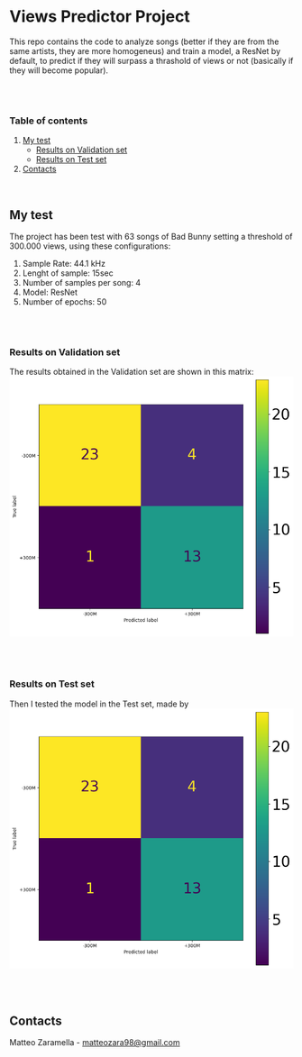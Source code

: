 # Views Predictor Project

This repo contains the code to analyze songs (better if they are from the same artists, they are more homogeneus) and train a model, a ResNet by default, to predict if they will surpass a thrashold of views or not (basically if they will become popular).

<br>
<br>

<!-- TABLE OF CONTENTS -->
  ### Table of contents
  <ol>
    <li>
      <a href="#my-test">My test</a>
      <ul>
        <li><a href="#results-on-validation-set">Results on Validation set</a></li>
        <li><a href="#results-on-test-set">Results on Test set</a></li>
      </ul>
    </li>
    <li>
      <a href="#contacts">Contacts</a>
    </li>
  </ol>

<br>

## My test
The project has been test with 63 songs of Bad Bunny setting a threshold of 300.000 views, using these configurations:
 <ol>
    <li>Sample Rate: 44.1 kHz</li>
    <li>Lenght of sample: 15sec</li>
    <li>Number of samples per song: 4</li>
    <li>Model: ResNet</li>
    <li>Number of epochs: 50</li>
  </ol>

<br>
<br>

### Results on Validation set
The results obtained in the Validation set are shown in this matrix:
![Confusion Matrix for Validation set](assets/valid_cm.png)

<br>
<br>


### Results on Test set
Then I tested the model in the Test set, made by 
![Confusion Matrix for Validation set](assets/valid_cm.png)



<br>
<br>

## Contacts
Matteo Zaramella - matteozara98@gmail.com

<br>
<br>
